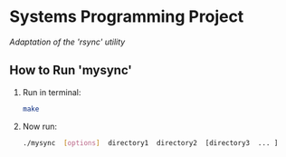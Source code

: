 # Systems Programming Project
_Adaptation of the 'rsync' utility_

## How to Run 'mysync'
1. Run in terminal:

    ```bash
    make
    ```
2. Now run:
   ```bash
   ./mysync  [options]  directory1  directory2  [directory3  ... ]
   ```


